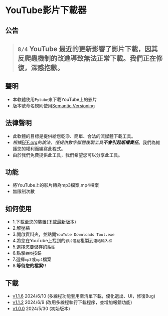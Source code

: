 # YouTube影片下載器
## 公告
> ## `8/4`  YouTube 最近的更新影響了影片下載，因其反爬蟲機制的改進導致無法正常下載。我們正在修復，深感抱歉。
## 聲明
- 本軟體使用`Pytube`來下載YouTube上的影片
- 版本號命名規則使用[Semantic Versioning](https://semver.org/)
## 法律聲明
- 此軟體的目標是提供給您乾淨、簡單、合法的流媒體下載工具。
- *根據[EFF.org](EFF.org)的說法，僅提供數字媒體複製工具**不會引起版權責任***。我們為維護您的權利而編寫此程式。
- 由於我們免費提供此工具，我們希望您可以分享此工具。
## 功能
- 將YouTube上的影片轉為mp3檔案,mp4檔案
- 無限制次數
## 如何使用
- 1.下載至您的裝置([下載最新版本](https://github.com/skywars-noob/Youtube-download-tool/raw/main/YT%20Downloads%20Tools%20v1.1.6.zip))
- 2.解壓縮
- 3.開啟資料夾，並點開`YouTube Downloads Tool.exe`
- 4.將您在YouTube上找到的`影片連結`複製到`連結輸入框`
- 5.選擇您要儲存的`路徑`
- 6.點擊`轉換`按鈕
- 7.選擇`mp3`或`mp4`檔案
- 8.**等待您的檔案!!**
## 下載
- [v1.1.6](https://github.com/skywars-noob/Youtube-download-tool/raw/main/YT%20Downloads%20Tools%20v1.1.6.zip)    2024/6/10 (多線程功能套用至清單下載，優化退出、UI，修復Bug)
- [v1.1.2](https://github.com/skywars-noob/Youtube-download-tool/raw/main/YT%20Downloads%20Tools%20v1.1.2.zip)    2024/6/9  (改用多線程執行下載程序，並增加報錯功能)
- [v1.0.0](https://github.com/skywars-noob/Youtube-download-tool/raw/main/YT%20Downloads%20Tools%20v1.0.0.zip)    2024/5/30 (初始版本)

